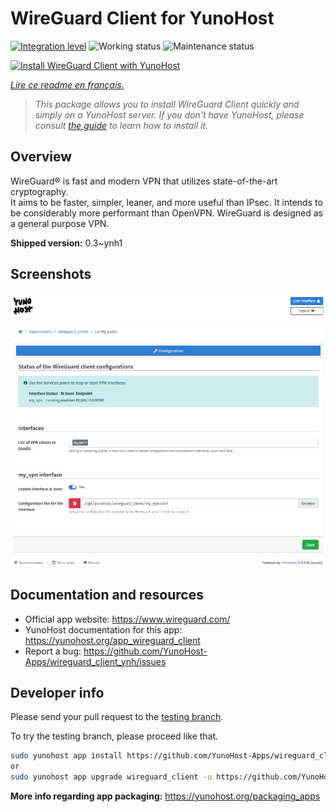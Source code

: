 <!--
N.B.: This README was automatically generated by https://github.com/YunoHost/apps/tree/master/tools/README-generator
It shall NOT be edited by hand.
-->

# WireGuard Client for YunoHost

[![Integration level](https://dash.yunohost.org/integration/wireguard_client.svg)](https://dash.yunohost.org/appci/app/wireguard_client) ![Working status](https://ci-apps.yunohost.org/ci/badges/wireguard_client.status.svg) ![Maintenance status](https://ci-apps.yunohost.org/ci/badges/wireguard_client.maintain.svg)

[![Install WireGuard Client with YunoHost](https://install-app.yunohost.org/install-with-yunohost.svg)](https://install-app.yunohost.org/?app=wireguard_client)

*[Lire ce readme en français.](./README_fr.md)*

> *This package allows you to install WireGuard Client quickly and simply on a YunoHost server.
If you don't have YunoHost, please consult [the guide](https://yunohost.org/#/install) to learn how to install it.*

## Overview

WireGuard® is fast and modern VPN that utilizes state-of-the-art cryptography.  
It aims to be faster, simpler, leaner, and more useful than IPsec. It intends to be considerably more performant than OpenVPN. WireGuard is designed as a general purpose VPN.


**Shipped version:** 0.3~ynh1

## Screenshots

![Screenshot of WireGuard Client](./doc/screenshots/wireguard_client.png)

## Documentation and resources

* Official app website: <https://www.wireguard.com/>
* YunoHost documentation for this app: <https://yunohost.org/app_wireguard_client>
* Report a bug: <https://github.com/YunoHost-Apps/wireguard_client_ynh/issues>

## Developer info

Please send your pull request to the [testing branch](https://github.com/YunoHost-Apps/wireguard_client_ynh/tree/testing).

To try the testing branch, please proceed like that.

``` bash
sudo yunohost app install https://github.com/YunoHost-Apps/wireguard_client_ynh/tree/testing --debug
or
sudo yunohost app upgrade wireguard_client -u https://github.com/YunoHost-Apps/wireguard_client_ynh/tree/testing --debug
```

**More info regarding app packaging:** <https://yunohost.org/packaging_apps>
